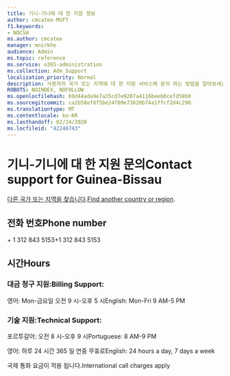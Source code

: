 ```yaml
---
title: 기니-기니에 대 한 지원 정보
author: cmcatee-MSFT
f1.keywords:
- NOCSH
ms.author: cmcatee
manager: mnirkhe
audience: Admin
ms.topic: reference
ms.service: o365-administration
ms.collection: Adm_Support
localization_priority: Normal
description: 사용자의 국가 또는 지역에 대 한 지원 서비스에 문의 하는 방법을 알아보세요.
ROBOTS: NOINDEX, NOFOLLOW
ms.openlocfilehash: 69d44ada9e7a35cd7e9207a4116beeb0cefd58b0
ms.sourcegitcommit: ca2b58ef8f5be24f09e73620b74a1ffcf2d4c290
ms.translationtype: MT
ms.contentlocale: ko-KR
ms.lasthandoff: 02/24/2020
ms.locfileid: "42248743"
---
```

# <a name="contact-support-for-guinea-bissau"></a><span data-ttu-id="18d67-103">기니-기니에 대 한 지원 문의</span><span class="sxs-lookup"><span data-stu-id="18d67-103">Contact support for Guinea-Bissau</span></span>

<span data-ttu-id="18d67-104">[다른 국가 또는 지역을 찾습니다](../contact-support-for-business-products.md).</span><span class="sxs-lookup"><span data-stu-id="18d67-104">[Find another country or region](../contact-support-for-business-products.md).</span></span>

## <a name="phone-number"></a><span data-ttu-id="18d67-105">전화 번호</span><span class="sxs-lookup"><span data-stu-id="18d67-105">Phone number</span></span>
<span data-ttu-id="18d67-106">+ 1 312 843 5153</span><span class="sxs-lookup"><span data-stu-id="18d67-106">+1 312 843 5153</span></span>

## <a name="hours"></a><span data-ttu-id="18d67-107">시간</span><span class="sxs-lookup"><span data-stu-id="18d67-107">Hours</span></span>
### <a name="billing-support"></a><span data-ttu-id="18d67-108">대금 청구 지원:</span><span class="sxs-lookup"><span data-stu-id="18d67-108">Billing Support:</span></span>

<span data-ttu-id="18d67-109">영어: Mon-금요일 오전 9 시-오후 5 시</span><span class="sxs-lookup"><span data-stu-id="18d67-109">English: Mon-Fri 9 AM-5 PM</span></span>

### <a name="technical-support"></a><span data-ttu-id="18d67-110">기술 지원:</span><span class="sxs-lookup"><span data-stu-id="18d67-110">Technical Support:</span></span>

<span data-ttu-id="18d67-111">포르투갈어: 오전 8 시-오후 9 시</span><span class="sxs-lookup"><span data-stu-id="18d67-111">Portuguese: 8 AM-9 PM</span></span>

<span data-ttu-id="18d67-112">영어: 하루 24 시간 365 일 연중 무휴로</span><span class="sxs-lookup"><span data-stu-id="18d67-112">English: 24 hours a day, 7 days a week</span></span>

<span data-ttu-id="18d67-113">국제 통화 요금이 적용 됩니다.</span><span class="sxs-lookup"><span data-stu-id="18d67-113">International call charges apply</span></span>